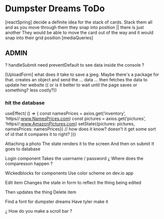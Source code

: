 # Dumpster Dreams ToDo

[reactSpring] decide a definite idea for the stack of cards. Stack them all 
and as you move through them they snap into position || there is just another
They would be able to move the card out of the way and it would snap into their grid position
[mediaQueries]

## ADMIN
?   handleSubmit need preventDefault to see data inside the console   ?

[UploadForm] what does it take to save a jpeg. Maybe there's a package for that.
creates an object and send the ... data ...
then fetches the data to update her website
(( or is it better to wait until the page saves or something? less costly?))


### hit the database 
useEffect( () => {
  const namesPrices = axios.get(‘inventory’, ‘https//:www.NamesPrices.com) 
  const pictures = axios.get(‘pictures’, ‘https//:www.AmazonPictures.com) 
  setState({pictures: pictures, namesPrices: namesPrices})
// how does it know? doesn't  it get some sort of id that it compares it to right?
}))

Attaching a photo
The state renders it to the screen
And then on submit
It goes to database

Login component
Takes the username / password
¿ Where does the comparesson happen ?


Wickedblocks for components
Use color scheme on dev.io app


Edit item 
Changes the state in form to reflect the thing being edited 

Then updates the thing 
Delete item

Find a font for dumpster dreams
Have tyler make it

¿ How do you make a scroll bar ?



